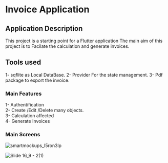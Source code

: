 # Invoice Application


## Application Description

This project is a starting point for a Flutter application 
The main aim of this project is to Facilate the calculation and generate invoices.

## Tools used

1- sqflite as Local DataBase. 
2- Provider For the state management. 
3- Pdf package to export the invoice.  



### Main Features

1- Authentification  
2- Create /Edit /Delete many objects.  
3- Calculation affected  
4- Generate Invoices


### Main Screens

![smartmockups_l5ron3lp](https://user-images.githubusercontent.com/87647184/179603112-6486a329-6f7d-4b67-9e02-03cde46e901f.jpg)

![Slide 16_9 - 2(1)](https://user-images.githubusercontent.com/87647184/182099991-de00f4e6-190d-4b00-b2db-d7cbae7dbec2.png)


